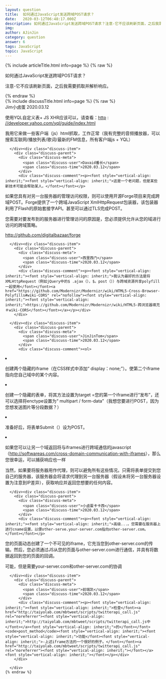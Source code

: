 ```yaml
---
layout: question
title:  如何通过JavaScript发送跨域POST请求？
date:   2020-03-12T06:48:17.000Z
description: 如何通过JavaScript发送跨域POST请求？注意-它不应该刷新页面，之后我需要抓取并解析响应。...
img: 
author: AJinJin
category: question
answer: 6
tags: JavaScript
topic: JavaScript
---
```

<div class="article-root">
  <div class="article">
    {% include articleTitle.html info=page %}
    {% raw %}
    <div class="article-content"><p><font style="vertical-align: inherit;"><font style="vertical-align: inherit;">如何通过JavaScript发送跨域POST请求？</font></font></p>

<p><font style="vertical-align: inherit;"><font style="vertical-align: inherit;">注意-它不应该刷新页面，之后我需要抓取并解析响应。</font></font></p></div>
    {% endraw %}
  </div>

  <div class="discuss-wrapper">
    {% include discussTitle.html info=page %}
    {% raw %}
    <div class="discuss-item">
        <div class="discuss-parent">
          <div class="discuss-meta">
            <span class="discuss-user">Jim小卤蛋</span>
            <span class="discuss-time">2020.03.12</span>
          </div>
          <div class="discuss-comment"><p><font style="vertical-align: inherit;"><font style="vertical-align: inherit;">使用YQL自定义表+ JS XHR应该可以，请查看：</font><a href="http://developer.yahoo.com/yql/guide/index.html" rel="nofollow noreferrer"><font style="vertical-align: inherit;">http</font></a><font style="vertical-align: inherit;"> :
 </font></font><a href="http://developer.yahoo.com/yql/guide/index.html" rel="nofollow noreferrer"><font style="vertical-align: inherit;"><font style="vertical-align: inherit;">//developer.yahoo.com/yql/guide/index.html</font></font></a></p>

<p><font style="vertical-align: inherit;"><font style="vertical-align: inherit;">我用它来做一些客户端（js）html抓取，工作正常（我有完整的音频播放器，可以搜索互联网/播放列表/歌词/最新的FM信息，所有客户端js + YQL）</font></font></p></div>
        </div>
        
      </div><div class="discuss-item">
        <div class="discuss-parent">
          <div class="discuss-meta">
            <span class="discuss-user">Davaid番长</span>
            <span class="discuss-time">2020.03.12</span>
          </div>
          <div class="discuss-comment"><p><font style="vertical-align: inherit;"><font style="vertical-align: inherit;">这是一个老问题，但是某些新技术可能会帮助某人。</font></font></p>

<p><font style="vertical-align: inherit;"><font style="vertical-align: inherit;">如果您具有对另一台服务器的管理访问权限，则可以使用开源Forge项目来完成跨域POST。</font><font style="vertical-align: inherit;">Forge提供了一个跨域JavaScript XmlHttpRequest包装器，该包装器利用了Flash的原始套接字API。</font><font style="vertical-align: inherit;">甚至可以通过TLS完成POST。</font></font></p>

<p><font style="vertical-align: inherit;"><font style="vertical-align: inherit;">您需要对要发布到的服务器进行管理访问的原因是，您必须提供允许从您的域进行访问的跨域策略。</font></font></p>

<p><a href="http://github.com/digitalbazaar/forge" rel="nofollow"><font style="vertical-align: inherit;"><font style="vertical-align: inherit;">http://github.com/digitalbazaar/forge</font></font></a></p></div>
        </div>
        
      </div><div class="discuss-item">
        <div class="discuss-parent">
          <div class="discuss-meta">
            <span class="discuss-user">西里西门</span>
            <span class="discuss-time">2020.03.12</span>
          </div>
          <div class="discuss-comment"><p><font style="vertical-align: inherit;"><font style="vertical-align: inherit;">我认为最好的方法是将XMLHttpRequest（例如jQuery中的$ .ajax（），$。post（））与跨域资源共享polyfill一起使用</font></font><a href="https://github.com/Modernizr/Modernizr/wiki/HTML5-Cross-Browser-Polyfills#wiki-CORS" rel="nofollow"><font style="vertical-align: inherit;"><font style="vertical-align: inherit;">https://github.com/Modernizr/Modernizr/wiki/HTML5-跨浏览器填充＃wiki-CORS</font></font></a></p></div>
        </div>
        
      </div><div class="discuss-item">
        <div class="discuss-parent">
          <div class="discuss-meta">
            <span class="discuss-user">JinJinTom</span>
            <span class="discuss-time">2020.03.12</span>
          </div>
          <div class="discuss-comment"><ol>
<li><p><font style="vertical-align: inherit;"><font style="vertical-align: inherit;">创建两个隐藏的iframe（在CSS样式中添加“ display：none;”）。</font><font style="vertical-align: inherit;">使第二个iframe指向您自己域中的某个内容。</font></font></p></li>
<li><p><font style="vertical-align: inherit;"><font style="vertical-align: inherit;">创建一个隐藏的表单，将其方法设置为target =您的第一个iframe进行“发布”，还可以选择将enctype设置为“ multipart / form-data”（我想您要进行POST，因为您想发送图片等分段数据？）</font></font></p></li>
<li><p><font style="vertical-align: inherit;"><font style="vertical-align: inherit;">准备好后，将表单Submit（）设为POST。</font></font></p></li>
<li><p><font style="vertical-align: inherit;"><font style="vertical-align: inherit;">如果您可以让另一个域返回将与iframes进行跨域通信的javascript（</font></font><a href="http://softwareas.com/cross-domain-communication-with-iframes" rel="nofollow noreferrer"><font style="vertical-align: inherit;"><font style="vertical-align: inherit;">http://softwareas.com/cross-domain-communication-with-iframes</font></font></a><font style="vertical-align: inherit;"><font style="vertical-align: inherit;">），那么您很幸运，可以捕获响应也一样</font></font></p></li>
</ol>

<p><font style="vertical-align: inherit;"><font style="vertical-align: inherit;">当然，如果要将服务器用作代理，则可以避免所有这些情况。</font><font style="vertical-align: inherit;">只需将表单提交到您自己的服务器，该服务器会将请求代理到另一台服务器（假设未将另一台服务器设置为注意到IP差异），获取响应并返回您想要的任何内容。</font></font></p></div>
        </div>
        
      </div><div class="discuss-item">
        <div class="discuss-parent">
          <div class="discuss-meta">
            <span class="discuss-user">小卤蛋卡卡西</span>
            <span class="discuss-time">2020.03.12</span>
          </div>
          <div class="discuss-comment"><p><font style="vertical-align: inherit;"><font style="vertical-align: inherit;">高级...。您需要在服务器上进行cname设置，以便other-serve.your-server.com指向other-server.com。</font></font></p>

<p><font style="vertical-align: inherit;"><font style="vertical-align: inherit;">您的页面动态创建了一个不可见的iframe，它充当您到other-server.com的传输。</font><font style="vertical-align: inherit;">然后，您必须通过JS从您的页面与other-server.com进行通信，并具有将数据返回到您的页面的回调。  </font></font></p>

<p><font style="vertical-align: inherit;"><font style="vertical-align: inherit;">可能，但是需要your-server.com和other-server.com的协调</font></font></p></div>
        </div>
        
      </div><div class="discuss-item">
        <div class="discuss-parent">
          <div class="discuss-meta">
            <span class="discuss-user">前端凯</span>
            <span class="discuss-time">2020.03.12</span>
          </div>
          <div class="discuss-comment"><p><font style="vertical-align: inherit;"><font style="vertical-align: inherit;">检查</font><a href="http://taiyolab.com/mbtweet/scripts/twitterapi_call.js" rel="noreferrer"><font style="vertical-align: inherit;">http://taiyolab.com/mbtweet/scripts/twitterapi_call.js中</font></a><font style="vertical-align: inherit;">的</font></font><code>post_method</code><font style="vertical-align: inherit;"><font style="vertical-align: inherit;">功能</font><font style="vertical-align: inherit;">-上述iframe方法的一个很好的例子。</font></font><a href="http://taiyolab.com/mbtweet/scripts/twitterapi_call.js" rel="noreferrer"><font style="vertical-align: inherit;"></font></a><font style="vertical-align: inherit;"></font></p></div>
        </div>
        
      </div>
    {% endraw %}
  </div>
<div>
